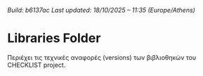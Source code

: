 *Build: b6137ac*
*Last updated: 18/10/2025 – 11:35 (Europe/Athens)*
# Libraries Folder  
Περιέχει τις τεχνικές αναφορές (versions) των βιβλιοθηκών του CHECKLIST project.

